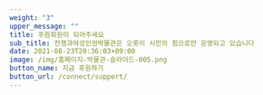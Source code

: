 ```yaml
---
weight: "3"
upper_message: ""
title: 후원회원이 되어주세요
sub_title: 전쟁과여성인권박물관은 오롯이 시민의 힘으로만 운영되고 있습니다
date: 2021-08-23T20:36:03+09:00
image: /img/홈페이지-박물관-슬라이드-005.png
button_name: 지금 후원하기
button_url: /connect/support/
---
```

